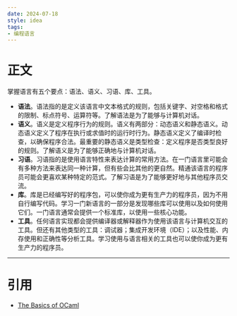 ```yaml
---
date: 2024-07-18
style: idea
tags:
- 编程语言
---
```


# 正文

掌握语言有五个要点：语法、语义、习语、库、工具。

- **语法**。语法指的是定义该语言中文本格式的规则，包括关键字、对空格和格式的限制、标点符号、运算符等。了解语法是为了能够与计算机对话。
- **语义**。语义是定义程序行为的规则。语义有两部分：动态语义和静态语义。动态语义定义了程序在执行或求值时的运行时行为。静态语义定义了编译时检查，以确保程序合法。最重要的静态语义是类型检查：定义程序是否类型良好的规则。了解语义是为了能够正确地与计算机对话。
- **习语**。习语指的是使用语言特性来表达计算的常用方法。在一门语言里可能会有多种方法来表达同一种计算，但有些会比其他的更自然。精通该语言的程序员可能会更喜欢某种特定的范式。了解习语是为了能够更好地与其他程序员交流。
- **库**。库是已经编写好的程序包，可以使你成为更有生产力的程序员，因为不用自行编写代码。学习一门新语言的一部分是发现哪些库可以使用以及如何使用它们。一门语言通常会提供一个标准库，以使用一些核心功能。
- **工具**。任何语言实现都会提供编译器或解释器作为使用该语言与计算机交互的工具。但还有其他类型的工具：调试器；集成开发环境（IDE）；以及性能、内存使用和正确性等分析工具。学习使用与语言相关的工具也可以使你成为更有生产力的程序员。

---

# 引用

- [The Basics of OCaml](https://cs3110.github.io/textbook/chapters/basics/intro.html)
